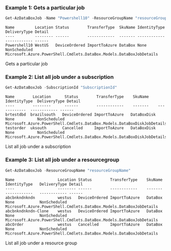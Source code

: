 ### Example 1: Gets a particular job 

```powershell
Get-AzDataBoxJob -Name "Powershell10" -ResourceGroupName "resourceGroupName"  -SubscriptionId "SubscriptionId"
```

```output
Name         Location Status        TransferType  SkuName IdentityType DeliveryType Detail
----         -------- ------        ------------  ------- ------------ ------------ ------
Powershell10 WestUS   DeviceOrdered ImportToAzure DataBox None         NonScheduled Microsoft.Azure.PowerShell.Cmdlets.DataBox.Models.DataBoxJobDetails
```

Gets a particular job 

### Example 2: List all job under a subscription 
```powershell
Get-AzDataBoxJob -SubscriptionId "SubscriptionId"
```

```output
Name        Location      Status        TransferType    SkuName    IdentityType  DeliveryType Detail
----        --------      ------        ------------    -------    ------------  ------------ ------
brtestdbd  brazilsouth   DeviceOrdered ImportToAzure   DataBoxDisk None          NonScheduled Microsoft.Azure.PowerShell.Cmdlets.DataBox.Models.DataBoxDiskJobDetails
testorder  uksouth       Cancelled     ImportToAzure   DataBoxDisk None          NonScheduled Microsoft.Azure.PowerShell.Cmdlets.DataBox.Models.DataBoxDiskJobDetails
```

 List all job under a subscription 

### Example 3: List all job under a resourcegroup 
```powershell
Get-AzDataBoxJob -ResourceGroupName "resourceGroupName"
```

```output
Name                   Location Status        TransferType    SkuName IdentityType   DeliveryType Detail
----                   -------- ------        ------------    ------- ------------   ------------ ------
abcbnkndnkndn          westus   DeviceOrdered ImportToAzure   DataBox None           NonScheduled Microsoft.Azure.PowerShell.Cmdlets.DataBox.Models.DataBoxJobDetails
abcbnkndnkndn-Clone    westus   DeviceOrdered ImportToAzure   DataBox None           NonScheduled Microsoft.Azure.PowerShell.Cmdlets.DataBox.Models.DataBoxJobDetails
abcOrder               westus   Cancelled     ImportToAzure   DataBox None           NonScheduled Microsoft.Azure.PowerShell.Cmdlets.DataBox.Models.DataBoxJobDetails
```

 List all job under a resource group 